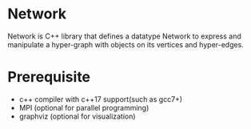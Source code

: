 # Network
Network is C++ library that defines a datatype Network to express and manipulate a hyper-graph with objects on its vertices and hyper-edges.
# Prerequisite
* c++ compiler with c++17 support(such as gcc7+)
* MPI (optional for parallel programming)
* graphviz (optional for visualization)
